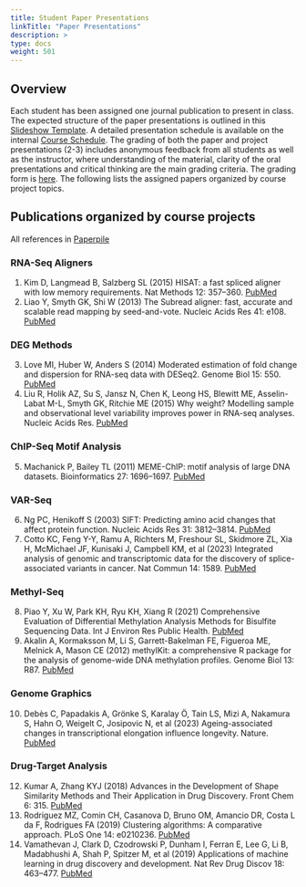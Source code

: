 ```yaml
---
title: Student Paper Presentations
linkTitle: "Paper Presentations"
description: >
type: docs
weight: 501
---
```



## Overview

Each student has been assigned one journal publication to present in class. The
expected structure of the paper presentations is outlined in this [Slideshow Template](https://bit.ly/41PZPey). 
A detailed presentation schedule is available on the internal [Course Schedule](https://elearn.ucr.edu/courses/91826). 
The grading of both the paper and project presentations (2-3) includes
anonymous feedback from all students as well as the instructor, where
understanding of the material, clarity of the oral presentations and critical
thinking are the main grading criteria. The grading form is [here](https://forms.gle/K6P5woA8eQCS4NJQA). 
The following lists the assigned papers organized by course project topics.


## Publications organized by course projects

All references in [Paperpile](https://paperpile.com/shared/FOShC0)

### RNA-Seq Aligners 

1. Kim D, Langmead B, Salzberg SL (2015) HISAT: a fast spliced aligner with low memory requirements. Nat Methods 12: 357–360. [PubMed](https://pubmed.ncbi.nlm.nih.gov/25751142/)
2. Liao Y, Smyth GK, Shi W (2013) The Subread aligner: fast, accurate and scalable read mapping by seed-and-vote. Nucleic Acids Res 41: e108. [PubMed](https://pubmed.ncbi.nlm.nih.gov/23558742/)

### DEG Methods  

3. Love MI, Huber W, Anders S (2014) Moderated estimation of fold change and dispersion for RNA-seq data with DESeq2. Genome Biol 15: 550. [PubMed](https://pubmed.ncbi.nlm.nih.gov/25516281/)
4. Liu R, Holik AZ, Su S, Jansz N, Chen K, Leong HS, Blewitt ME, Asselin-Labat M-L, Smyth GK, Ritchie ME (2015) Why weight? Modelling sample and observational level variability improves power in RNA-seq analyses. Nucleic Acids Res. [PubMed](https://pubmed.ncbi.nlm.nih.gov/25925576/)

### ChIP-Seq Motif Analysis 

5. Machanick P, Bailey TL (2011) MEME-ChIP: motif analysis of large DNA datasets. Bioinformatics 27: 1696–1697. [PubMed](https://pubmed.ncbi.nlm.nih.gov/21486936/)

### VAR-Seq 

6. Ng PC, Henikoff S (2003) SIFT: Predicting amino acid changes that affect protein function. Nucleic Acids Res 31: 3812–3814. [PubMed](https://pubmed.ncbi.nlm.nih.gov/12824425/)
7. Cotto KC, Feng Y-Y, Ramu A, Richters M, Freshour SL, Skidmore ZL, Xia H, McMichael JF, Kunisaki J, Campbell KM, et al (2023) Integrated analysis of genomic and transcriptomic data for the discovery of splice-associated variants in cancer. Nat Commun 14: 1589. [PubMed](https://pubmed.ncbi.nlm.nih.gov/36949070/)

### Methyl-Seq

8. Piao Y, Xu W, Park KH, Ryu KH, Xiang R (2021) Comprehensive Evaluation of Differential Methylation Analysis Methods for Bisulfite Sequencing Data. Int J Environ Res Public Health. [PubMed](https://pubmed.ncbi.nlm.nih.gov/34360271/)
9. Akalin A, Kormaksson M, Li S, Garrett-Bakelman FE, Figueroa ME, Melnick A, Mason CE (2012) methylKit: a comprehensive R package for the analysis of genome-wide DNA methylation profiles. Genome Biol 13: R87. [PubMed](https://pubmed.ncbi.nlm.nih.gov/23034086/)

### Genome Graphics

10. Debès C, Papadakis A, Grönke S, Karalay Ö, Tain LS, Mizi A, Nakamura S, Hahn O, Weigelt C, Josipovic N, et al (2023) Ageing-associated changes in transcriptional elongation influence longevity. Nature. [PubMed](https://pubmed.ncbi.nlm.nih.gov/37046086/)

### Drug-Target Analysis

12. Kumar A, Zhang KYJ (2018) Advances in the Development of Shape Similarity Methods and Their Application in Drug Discovery. Front Chem 6: 315. [PubMed](https://pubmed.ncbi.nlm.nih.gov/30090808/) 
13. Rodriguez MZ, Comin CH, Casanova D, Bruno OM, Amancio DR, Costa L da F, Rodrigues FA (2019) Clustering algorithms: A comparative approach. PLoS One 14: e0210236. [PubMed](https://pubmed.ncbi.nlm.nih.gov/30645617/)
14. Vamathevan J, Clark D, Czodrowski P, Dunham I, Ferran E, Lee G, Li B, Madabhushi A, Shah P, Spitzer M, et al (2019) Applications of machine learning in drug discovery and development. Nat Rev Drug Discov 18: 463–477. [PubMed](https://pubmed.ncbi.nlm.nih.gov/30976107/)

